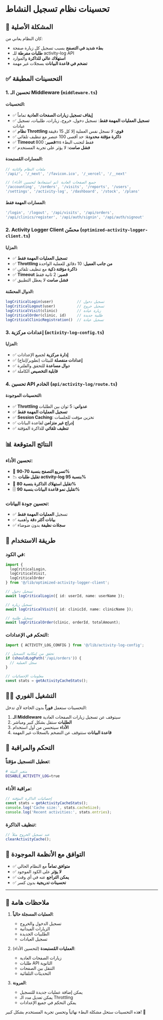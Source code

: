 # تحسينات نظام تسجيل النشاط

## 🚀 المشكلة الأصلية
كان النظام يعاني من:
- **بطء شديد في التصفح** بسبب تسجيل كل زيارة صفحة
- **طلبات مفرطة** للـ activity-log API
- **استهلاك عالي للذاكرة** والموارد
- **تضخم في قاعدة البيانات** بسجلات غير مهمة

## ✅ التحسينات المطبقة

### 1. **تحسين الـ Middleware** (`middleware.ts`)
#### التحسينات:
- ✅ **إيقاف تسجيل زيارات الصفحات العادية** تماماً
- ✅ **تسجيل العمليات المهمة فقط**: تسجيل دخول، خروج، زيارات، طلبيات، تسجيل عيادات
- ✅ **نظام Throttling قوي**: لا نسجل نفس العملية إلا كل 15 دقيقة
- ✅ **ذاكرة مؤقتة محدودة**: حد أقصى 100 عنصر مع تنظيف تلقائي
- ✅ **Timeout قصير**: 800ms فقط لتجنب البطء
- ✅ **فشل صامت**: لا يؤثر على تجربة المستخدم

#### المسارات المُستبعدة:
```javascript
// ملفات النظام والثابتة
'/api/', '/_next', '/favicon.ico', '/_vercel', '/__next'

// جميع الصفحات العادية (تم استبعادها لتحسين الأداء)
'/accounting', '/orders', '/visits', '/reports', '/users', 
'/settings', '/activity-log', '/dashboard', '/stock', '/plans'
```

#### المسارات المهمة فقط:
```javascript
'/login', '/logout', '/api/visits', '/api/orders', 
'/api/clinics/register', '/api/auth/signin', '/api/auth/signout'
```

### 2. **Activity Logger Client محسّن** (`optimized-activity-logger-client.ts`)
#### المزايا:
- ✅ **تسجيل العمليات المهمة فقط**
- ✅ **Throttling من جانب العميل**: 10 دقائق للعملية الواحدة
- ✅ **ذاكرة مؤقتة ذكية** مع تنظيف تلقائي
- ✅ **Timeout قصير**: 2 ثانية فقط
- ✅ **فشل صامت** لا يعطل التطبيق

#### الدوال المحسّنة:
```typescript
logCriticalLogin(user)           // تسجيل دخول
logCriticalLogout(user)          // تسجيل خروج  
logCriticalVisit(clinic)         // زيارة عيادة
logCriticalOrder(clinic, id)     // طلبية جديدة
logCriticalClinicRegistration()  // تسجيل عيادة
```

### 3. **إعدادات مركزية** (`activity-log-config.ts`)
#### المزايا:
- ✅ **إدارة مركزية** لجميع الإعدادات
- ✅ **إعدادات منفصلة** للبيئات (تطوير/إنتاج)
- ✅ **دوال مساعدة** للتحقق والفلترة
- ✅ **قابلية التخصيص** الكاملة

### 4. **تحسين API الخادم** (`api/activity-log/route.ts`)
#### التحسينات الموجودة:
- ✅ **Throttling عدواني**: 5 ثوان بين الطلبات
- ✅ **تسجيل العمليات المهمة فقط**
- ✅ **Session Caching**: تخزين مؤقت للجلسات
- ✅ **إدراج غير متزامن** لقاعدة البيانات
- ✅ **تنظيف تلقائي** للذاكرة المؤقتة

## 📊 النتائج المتوقعة

### تحسين الأداء:
- 🚀 **تسريع التصفح بنسبة 70-90%**
- 📉 **تقليل طلبات activity-log بنسبة 95%**
- 💾 **تقليل استهلاك الذاكرة بنسبة 80%**
- 🗄️ **تقليل نمو قاعدة البيانات بنسبة 90%**

### تحسين جودة البيانات:
- ✅ تسجيل **العمليات المهمة فقط**
- ✅ **بيانات أكثر دقة** وأهمية
- ✅ **سجلات نظيفة** بدون ضوضاء

## 🔧 طريقة الاستخدام

### في الكود:
```typescript
import { 
  logCriticalLogin, 
  logCriticalVisit, 
  logCriticalOrder 
} from '@/lib/optimized-activity-logger-client';

// تسجيل دخول
await logCriticalLogin({ id: userId, name: userName });

// تسجيل زيارة
await logCriticalVisit({ id: clinicId, name: clinicName });

// تسجيل طلبية
await logCriticalOrder(clinic, orderId, totalAmount);
```

### التحكم في الإعدادات:
```typescript
import { ACTIVITY_LOG_CONFIG } from '@/lib/activity-log-config';

// تحقق من إمكانية التسجيل
if (shouldLogPath('/api/orders')) {
  // سجل العملية
}

// معلومات الإحصائيات
const stats = getActivityCacheStats();
```

## 🏃‍♂️ التشغيل الفوري

التحسينات ستعمل **فوراً** بدون الحاجة لأي تدخل:

1. **الـ Middleware** سيتوقف عن تسجيل زيارات الصفحات العادية
2. **الطلبات** ستقل بشكل كبير ومباشر  
3. **الأداء** سيتحسن من أول استخدام
4. **قاعدة البيانات** ستتوقف عن التضخم بالسجلات غير المهمة

## 🎯 التحكم والمراقبة

### تعطيل التسجيل مؤقتاً:
```bash
# متغير البيئة
DISABLE_ACTIVITY_LOG=true
```

### مراقبة الأداء:
```typescript
// إحصائيات الذاكرة المؤقتة
const stats = getActivityCacheStats();
console.log('Cache size:', stats.cacheSize);
console.log('Recent activities:', stats.entries);
```

### تنظيف الذاكرة:
```typescript
// عند تسجيل الخروج مثلاً
clearActivityCache();
```

## 🔄 التوافق مع الأنظمة الموجودة

- ✅ **متوافق تماماً** مع النظام الحالي
- ✅ **لا يؤثر** على الكود الموجود
- ✅ **يمكن التراجع** عنه في أي وقت
- ✅ **تحسينات تدريجية** بدون كسر

---

## 📝 ملاحظات هامة

1. **العمليات المسجلة حالياً**:
   - تسجيل الدخول والخروج
   - الزيارات الميدانية
   - الطلبيات الجديدة  
   - تسجيل العيادات

2. **العمليات المُستبعدة** (لتحسين الأداء):
   - زيارات الصفحات العادية
   - طلبات API الثانوية
   - التنقل بين الصفحات
   - التحديثات التلقائية

3. **المرونة**:
   - يمكن إضافة عمليات جديدة للتسجيل
   - يمكن تعديل مدد الـ Throttling
   - يمكن التحكم في جميع الإعدادات

هذه التحسينات ستحل مشكلة البطء نهائياً وتحسن تجربة المستخدم بشكل كبير! 🚀